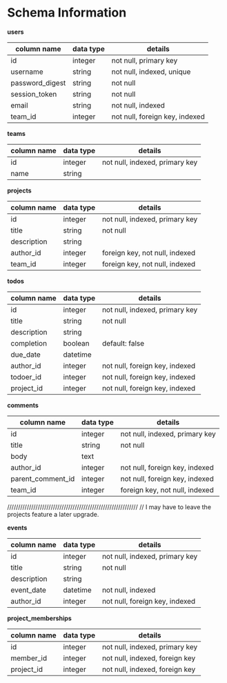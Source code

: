 # Schema Information

**users**

column name | data type | details
------------|-----------|--------
id | integer | not null, primary key
username | string | not null, indexed, unique
password_digest | string | not null
session_token | string | not null
email | string | not null, indexed
team_id | integer | not null, foreign key, indexed


**teams**

column name | data type | details
------------|-----------|--------
id | integer | not null, indexed, primary key
name | string |


**projects**

column name | data type | details
------------|-----------|--------
id | integer | not null, indexed, primary key
title | string | not null
description | string |
author_id | integer| foreign key, not null, indexed
team_id | integer | foreign key, not null, indexed

**todos**

column name | data type | details
------------|-----------|--------
id | integer | not null, indexed, primary key
title | string | not null
description | string |
completion | boolean | default: false
due_date | datetime
author_id | integer | not null, foreign key, indexed
todoer_id | integer | not null, foreign key, indexed
project_id | integer | not null, foreign key, indexed


**comments**

column name | data type | details
------------|-----------|--------
id | integer | not null, indexed, primary key
title | string | not null
body | text |
author_id | integer | not null, foreign key, indexed
parent_comment_id | integer | not null, foreign key, indexed
team_id | integer | foreign key, not null, indexed







////////////////////////////////////////////////////////////
// I may have to leave the projects feature a later upgrade.

**events**

column name | data type | details
------------|-----------|--------
id | integer | not null, indexed, primary key
title | string | not null
description | string |
event_date | datetime | not null, indexed
author_id | integer | not null, foreign key, indexed



**project_memberships**

column name | data type | details
------------|-----------|--------
id | integer | not null, indexed, primary key
member_id | integer | not null, indexed, foreign key
project_id | integer | not null, indexed, foreign key
